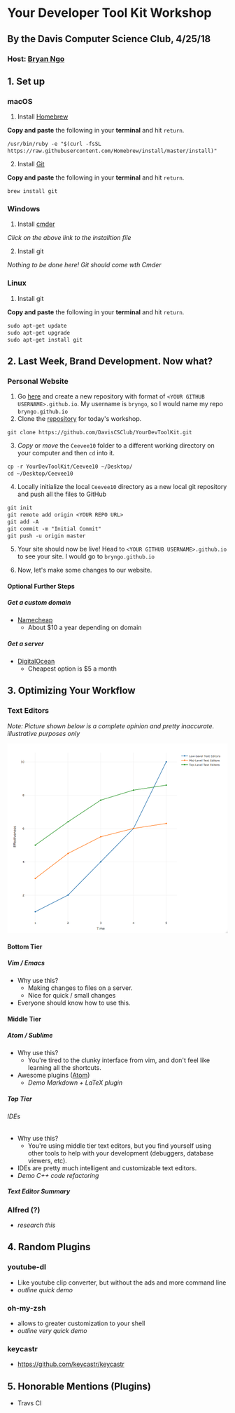 # **Your Developer Tool Kit Workshop**
## By the Davis Computer Science Club, 4/25/18
### Host: [Bryan Ngo](http://bryngo.me)

## 1. Set up
### macOS
1. Install [Homebrew](https://brew.sh)

**Copy and paste** the following in your **terminal** and hit `return`.

```
/usr/bin/ruby -e "$(curl -fsSL https://raw.githubusercontent.com/Homebrew/install/master/install)"
```

2. Install [Git](https://github.com/git/git)

**Copy and paste** the following in your **terminal** and hit `return`.

```
brew install git
```

### Windows
1. Install [cmder](http://cmder.net)

*Click on the above link to the installtion file*

2. Install git

*Nothing to be done here! Git should come wth Cmder*

### Linux
1. Install git

**Copy and paste** the following in your **terminal** and hit `return`.

```
sudo apt-get update
sudo apt-get upgrade
sudo apt-get install git
```


## 2. Last Week, Brand Development. Now what?
### Personal Website
1. Go [here](https://github.com/new) and create a new repository with format of
`<YOUR GITHUB USERNAME>.github.io`. My username is `bryngo`, so I would name my repo
`bryngo.github.io`
2. Clone the [repository](https://github.com/DavisCSClub/YourDevToolKit) for
today's workshop.

```
git clone https://github.com/DavisCSClub/YourDevToolKit.git
```

3. *Copy* or *move* the `Ceevee10` folder to a different working directory on
your computer and then `cd` into it.

```
cp -r YourDevToolKit/Ceevee10 ~/Desktop/
cd ~/Desktop/Ceevee10
```

4. Locally initialize the local `Ceevee10` directory as a new local git repository and
push all the files to GitHub

```
git init
git remote add origin <YOUR REPO URL>
git add -A
git commit -m "Initial Commit"
git push -u origin master
```

5. Your site should now be live! Head to `<YOUR GITHUB USERNAME>.github.io` to
see your site. I would go to `bryngo.github.io`

6. Now, let's make some changes to our website.

#### Optional Further Steps
##### Get a custom domain
- [Namecheap](https://www.namecheap.com)
  - About $10 a year depending on domain
##### Get a server
- [DigitalOcean](http://digitalocean.com)
  - Cheapest option is $5 a month

## 3. Optimizing Your Workflow
### Text Editors

*Note: Picture shown below is a complete opinion and pretty inaccurate.
illustrative purposes only*

![Text Editor Effectivess](./images/Rplot.png)

#### Bottom Tier
##### Vim / Emacs
- Why use this?
  - Making changes to files on a server.
  - Nice for quick / small changes
- Everyone should know how to use this.

#### Middle Tier
##### Atom / Sublime
- Why use this?
  - You're tired to the clunky interface from vim, and don't feel like learning
  all the shortcuts.
- Awesome plugins ([Atom](https://atom.io))
  - *Demo Markdown + LaTeX plugin*

##### Top Tier
###### IDEs
- Why use this?
  - You're using middle tier text editors, but you find yourself using other
  tools to help with your development (debuggers, database viewers, etc).
- IDEs are pretty much intelligent and customizable text editors.
- *Demo C++ code refactoring*

##### Text Editor Summary


### Alfred (?)
- *research this*

## 4. Random Plugins
### youtube-dl
- Like youtube clip converter, but without the ads and more command line
- *outline quick demo*

### oh-my-zsh
- allows to greater customization to your shell
- *outline very quick demo*

### keycastr
- https://github.com/keycastr/keycastr

## 5. Honorable Mentions (Plugins)
- Travs CI

